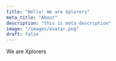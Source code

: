 ```yaml
---
title: "Hello! We are Xplorers"
meta_title: "About"
description: "this is meta description"
image: "/images/avatar.png"
draft: false
---
```


We are Xplorers
